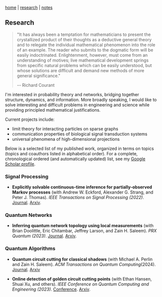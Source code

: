 [home](./index.html)  |  [research](./research.html)  |  [notes](./notes.html) 

## Research

> "It has always been a temptation for mathematicians to present the crystallized product of their thoughts as a deductive general theory and to relegate the individual mathematical phenomenon into the role of an example. The reader who submits to the dogmatic form will be easily indoctrinated. Enlightenment, however, must come from an understanding of motives; live mathematical development springs from specific natural problems which can be easily understood, but whose solutions are difficult and demand new methods of more general significance." 
> 
> -- Richard Courant

I'm interested in probability theory and networks, bridging together structure, dynamics, and information. More broadly speaking, I would like to solve interesting and difficult problems in engineering and science while providing principled mathematical justifications. 

Current projects include: 
- limit theory for interacting particles on sparse graphs
- communication properties of biological signal transduction systems
- universal phenomena of high-dimensional projections

Below is a selected list of my published work, organized in terms on topics (topics and coauthors listed in alphabetical order). For a complete, chronological ordered (and automatically updated) list, see my [Google Scholar profile](https://scholar.google.com/citations?hl=en&user=si6Phg8AAAAJ&view_op=list_works&authuser=2&sortby=pubdate).



### Signal Processing

- **Explicitly solvable continuous-time inference for partially-observed Markov processes** (with Andrew W. Eckford, Alexander G. Strang, and Peter J. Thomas). 
_IEEE Transactions on Signal Processing (2022)_. [Journal](https://ieeexplore.ieee.org/abstract/document/10007059). [Arxiv](https://arxiv.org/abs/2301.00843).

### Quantum Networks

- **Inferring quantum network topology using local measurements** (with Brian Doolittle, Eric Chitambar, Jeffrey Larson, and Zain H. Saleem).
_PRX Quantum (2023)_. [Journal](https://journals.aps.org/prxquantum/abstract/10.1103/PRXQuantum.4.040347). [Arxiv](https://arxiv.org/abs/2212.07987).


### Quantum Algorithms 

- **Quantum circuit cutting for classical shadows** (with Michael A. Perlin and Zain H. Saleem). 
_ACM Transactions on Quantum Computing_(2024). [Journal](https://dl.acm.org/doi/10.1145/3665335). [Arxiv](https://arxiv.org/abs/2212.00761)

- **Online detection of golden circuit cutting points** (with Ethan Hansen, Shuai Xu, and others).
_IEEE Conference on Quantum Computing and Engineering (2023)_. [Conference](https://ieeexplore.ieee.org/abstract/document/10313822). [Arxiv](https://arxiv.org/abs/2308.10153).
